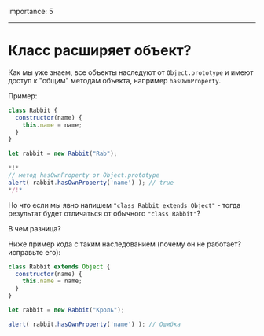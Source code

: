 importance: 5

---

# Класс расширяет объект?

Как мы уже знаем, все объекты наследуют от `Object.prototype` и имеют доступ к "общим" методам объекта, например `hasOwnProperty`.

Пример:

```js run
class Rabbit {
  constructor(name) {
    this.name = name;
  }
}

let rabbit = new Rabbit("Rab");

*!*
// метод hasOwnProperty от Object.prototype
alert( rabbit.hasOwnProperty('name') ); // true
*/!*
```

Но что если мы явно напишем `"class Rabbit extends Object"` - тогда результат будет отличаться от обычного `"class Rabbit"`?

В чем разница?

Ниже пример кода с таким наследованием (почему он не работает? исправьте его):

```js
class Rabbit extends Object {
  constructor(name) {
    this.name = name;
  }
}

let rabbit = new Rabbit("Кроль");

alert( rabbit.hasOwnProperty('name') ); // Ошибка
```
